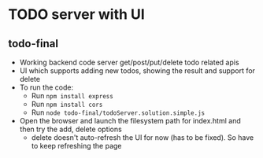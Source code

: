 # TODO server with UI

## todo-final
* Working backend code server get/post/put/delete todo related apis
* UI which supports adding new todos, showing the result and support for delete
* To run the code:
  * Run `npm install express`
  * Run `npm install cors`
  * Run `node todo-final/todoServer.solution.simple.js`
* Open the browser and launch the filesystem path for index.html and then try the add, delete options
  * delete doesn't auto-refresh the UI for now (has to be fixed). So have to keep refreshing the page
